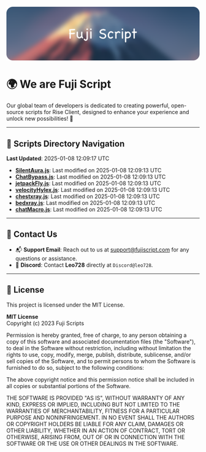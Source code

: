 ![Banner](.github/b.webp)

# 🌍 **We are Fuji Script**

Our global team of developers is dedicated to creating powerful, open-source scripts for Rise Client, designed to enhance your experience and unlock new possibilities! 🌟

---
<!-- SCRIPTS_NAVIGATION_START -->
## 📂 **Scripts Directory Navigation**

**Last Updated**: 2025-01-08 12:09:17 UTC

- **[SilentAura.js](scripts/SilentAura.js)**: Last modified on 2025-01-08 12:09:13 UTC
- **[ChatBypass.js](scripts/ChatBypass.js)**: Last modified on 2025-01-08 12:09:13 UTC
- **[jetpackFly.js](scripts/jetpackFly.js)**: Last modified on 2025-01-08 12:09:13 UTC
- **[velocityHylex.js](scripts/velocityHylex.js)**: Last modified on 2025-01-08 12:09:13 UTC
- **[chestxray.js](scripts/chestxray.js)**: Last modified on 2025-01-08 12:09:13 UTC
- **[bedxray.js](scripts/bedxray.js)**: Last modified on 2025-01-08 12:09:13 UTC
- **[chatMacro.js](scripts/chatMacro.js)**: Last modified on 2025-01-08 12:09:13 UTC

<!-- SCRIPTS_NAVIGATION_END -->

---

## 💬 **Contact Us**  
- 📬 **Support Email**: Reach out to us at [support@fujiscript.com](mailto:support@fujiscript.com) for any questions or assistance.  
- 💬 **Discord**: Contact **Leo728** directly at `Discord@leo728`.

---

## 📜 **License**

This project is licensed under the MIT License.  

**MIT License**  
Copyright (c) 2023 Fuji Scripts  

Permission is hereby granted, free of charge, to any person obtaining a copy of this software and associated documentation files (the "Software"), to deal in the Software without restriction, including without limitation the rights to use, copy, modify, merge, publish, distribute, sublicense, and/or sell copies of the Software, and to permit persons to whom the Software is furnished to do so, subject to the following conditions:  

The above copyright notice and this permission notice shall be included in all copies or substantial portions of the Software.  

THE SOFTWARE IS PROVIDED "AS IS", WITHOUT WARRANTY OF ANY KIND, EXPRESS OR IMPLIED, INCLUDING BUT NOT LIMITED TO THE WARRANTIES OF MERCHANTABILITY, FITNESS FOR A PARTICULAR PURPOSE AND NONINFRINGEMENT. IN NO EVENT SHALL THE AUTHORS OR COPYRIGHT HOLDERS BE LIABLE FOR ANY CLAIM, DAMAGES OR OTHER LIABILITY, WHETHER IN AN ACTION OF CONTRACT, TORT OR OTHERWISE, ARISING FROM, OUT OF OR IN CONNECTION WITH THE SOFTWARE OR THE USE OR OTHER DEALINGS IN THE SOFTWARE.  
